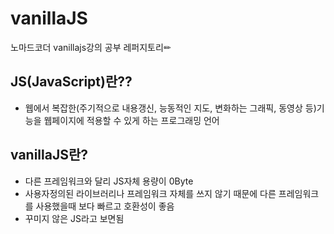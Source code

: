 # vanillaJS
노마드코더 vanillajs강의 공부 레퍼지토리✏

## JS(JavaScript)란??
- 웹에서 복잡한(주기적으로 내용갱신, 능동적인 지도, 변화하는 그래픽, 동영상 등)기능을 웹페이지에 적용할 수 있게 하는 프로그래밍 언어

## vanillaJS란?
- 다른 프레임워크와 달리 JS자체 용량이 0Byte
- 사용자정의된 라이브러리나 프레임워크 자체를 쓰지 않기 때문에 다른 프레임워크를 사용했을때 보다 빠르고 호환성이 좋음
- 꾸미지 않은 JS라고 보면됨

